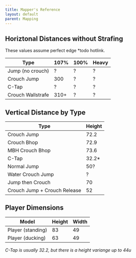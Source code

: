 ```yaml
---
title: Mapper's Reference
layout: default
parent: Mapping
---
```




## Horiztonal Distances without Strafing
These values assume perfect edge *todo hotlink. 

| Type              | 107%           | 100% | Heavy |
| ----------------- | -------------- | ---- | ----- |
| Jump (no crouch)  | ?              | ?    | ?     |
| Crouch Jump       | 300            | ?    | ?     |
| C-Tap             | ?              | ?    | ?     |
| Crouch Wallstrafe | 310+           | ?    | ?     |


## Vertical Distance by Type

| Type                         | Height |
| ---------------------------- | ------ |
| Crouch Jump                  | 72.2   |
| Crouch Bhop                  | 72.9   |
| MBH Crouch Bhop              | 73.6   |
| C-Tap                        | 32.2*  |
| Normal Jump                  | 50?    |
| Water Crouch Jump            | ?      |
| Jump then Crouch             | 70     |
| Crouch Jump + Crouch Release | 52     |

## Player Dimensions

| Model             | Height | Width |
| ----------------- | ------ | ----- |
| Player (standing) | 83     | 49    |
| Player (ducking)  | 63     | 49    |


*C-Tap is usually 32.2, but there is a height variange up to 44u*




